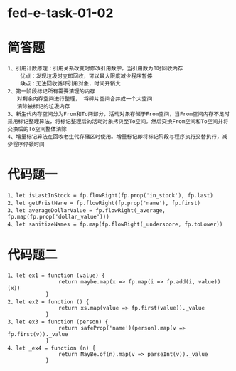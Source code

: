 # fed-e-task-01-02

# 简答题

    1、引用计数原理：引用关系改变时修改引用数字，当引用数为0时回收内存
        优点：发现垃圾时立即回收，可以最大限度减少程序暂停
        缺点：无法回收循环引用对象，时间开销大
    2、第一阶段标记所有需要清理的内存
       对剩余内存空间进行整理， 将碎片空间合并成一个大空间
       清除被标记的垃圾内存
    3、新生代内存空间分为From和To两部分，活动对象存储于From空间，当From空间内存不足时采用标记整理算法，将标记整理后的活动对象拷贝至To空间。然后交换From空间和To空间并将交换后的To空间整体清除
    4、增量标记算法在回收老生代存储区时使用。增量标记即将标记阶段与程序执行交替执行，减少程序停顿时间

# 代码题一

    1、let isLastInStock = fp.flowRight(fp.prop('in_stock'), fp.last)
    2、let getFristNane = fp.flowRight(fp.prop('name'), fp.first)
    3、let averageDollarValue = fp.flowRight(_average, fp.map(fp.prop('dollar_value')))
    4、let sanitizeNames = fp.map(fp.flowRight(_underscore, fp.toLower))

# 代码题二

    1、let ex1 = function (value) {
                    return maybe.map(x => fp.map(i => fp.add(i, value))(x))
                }
    2、let ex2 = function () {
                    return xs.map(value => fp.first(value))._value
                }
    3、let ex3 = function (person) {
                    return safeProp('name')(person).map(v => fp.first(v))._value
                }
    4、let _ex4 = function (n) {
                    return MayBe.of(n).map(v => parseInt(v))._value
                }

